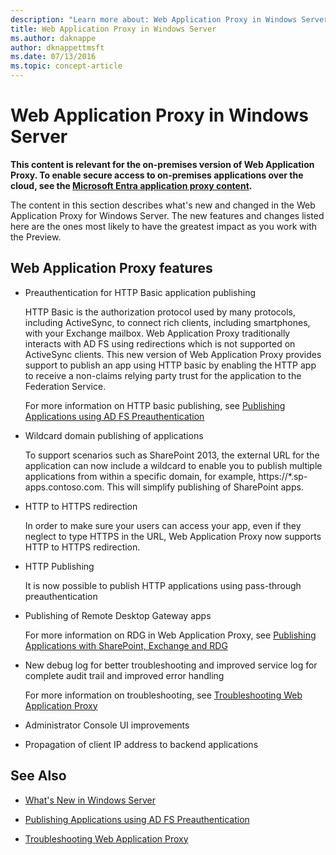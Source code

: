```yaml
---
description: "Learn more about: Web Application Proxy in Windows Server"
title: Web Application Proxy in Windows Server
ms.author: daknappe
author: dknappettmsft
ms.date: 07/13/2016
ms.topic: concept-article
---
```


# Web Application Proxy in Windows Server

**This content is relevant for the on-premises version of Web Application Proxy. To enable secure access to on-premises applications over the cloud, see the [Microsoft Entra application proxy content](/azure/active-directory/manage-apps/application-proxy).**

The content in this section describes what's new and changed in the Web Application Proxy for Windows Server. The new features and changes listed here are the ones most likely to have the greatest impact as you work with the Preview.

## Web Application Proxy features

- Preauthentication for HTTP Basic application publishing

  HTTP Basic is the authorization protocol used by many protocols, including ActiveSync, to connect rich clients, including smartphones, with your Exchange mailbox. Web Application Proxy traditionally interacts with AD FS using redirections which is not supported on ActiveSync clients. This new version of Web Application Proxy provides support to publish an app using HTTP basic by enabling the HTTP app to receive a non-claims relying party trust for the application to the Federation Service.

  For more information on HTTP basic publishing, see [Publishing Applications using AD FS Preauthentication](Publishing-Applications-using-AD-FS-Preauthentication.md#publish-an-application-that-uses-http-basic)

- Wildcard domain publishing of applications

  To support scenarios such as SharePoint 2013, the external URL for the application can now include a wildcard to enable you to publish multiple applications from within a specific domain, for example, https://*.sp-apps.contoso.com. This will simplify publishing of SharePoint apps.

- HTTP to HTTPS redirection

  In order to make sure your users can access your app, even if they neglect to type HTTPS in the URL, Web Application Proxy now supports HTTP to HTTPS redirection.

- HTTP Publishing

  It is now possible to publish HTTP applications using pass-through preauthentication

- Publishing of Remote Desktop Gateway apps

  For more information on RDG in Web Application Proxy, see [Publishing Applications with SharePoint, Exchange and RDG](../web-application-proxy/Publishing-Applications-with-SharePoint,-Exchange-and-RDG.md)

- New debug log for better troubleshooting and improved service log for complete audit trail and improved error handling

  For more information on troubleshooting, see [Troubleshooting Web Application Proxy](/previous-versions/windows/it-pro/windows-server-2012-R2-and-2012/dn770156(v=ws.11))

- Administrator Console UI improvements

- Propagation of client IP address to backend applications

## See Also

- [What's New in Windows Server](../../../get-started/whats-new-in-windows-server-2016.md)

- [Publishing Applications using AD FS Preauthentication](../web-application-proxy/Publishing-Applications-using-AD-FS-Preauthentication.md)

- [Troubleshooting Web Application Proxy](/previous-versions/windows/it-pro/windows-server-2012-R2-and-2012/dn770156(v=ws.11))
